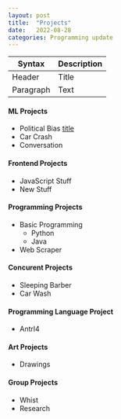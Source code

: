 ```yaml
---
layout: post
title:  "Projects"
date:   2022-08-28
categories: Programming update
---
```




| Syntax | Description |
| ----------- | ----------- |
| Header | Title |
| Paragraph | Text |

#### ML Projects

  * Political Bias [title](https://www.example.com)
  * Car Crash
  * Conversation

#### Frontend Projects
  * JavaScript Stuff
  * New Stuff

#### Programming Projects
  
  * Basic Programming
    - Python
    - Java
  * Web Scraper

#### Concurent Projects
  * Sleeping Barber
  * Car Wash

#### Programming Language Project
  * Antrl4

#### Art Projects
  * Drawings

#### Group Projects
  * Whist
  * Research

